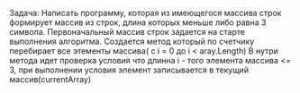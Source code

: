 Задача: Написать программу, которая из имеющегося массива строк формирует массив из строк, длина которых меньше либо равна 3 символа. 
Первоначальный массив строк задается на старте выполнения алгоритма.
Создается метод который по счетчику перебирает все этементы массива( c i = 0 до i < aray.Length)
В нутри метода идет проверка условия что длинна i - того элемента массива <= 3, при выполнении условия элемент записывается в текущий массив(currentArray)
